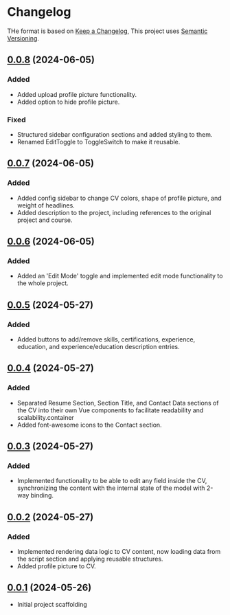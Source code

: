 # Changelog

THe format is based on [Keep a Changelog](https://keepachangelog.com/en/1.0.0/),
This project uses [Semantic Versioning](https://semver.org/spec/v2.0.0.html).

## [0.0.8]() (2024-06-05)

### Added

- Added upload profile picture functionality.
- Added option to hide profile picture.

### Fixed

- Structured sidebar configuration sections and added styling to them.
- Renamed EditToggle to ToggleSwitch to make it reusable.

## [0.0.7]() (2024-06-05)

### Added

- Added config sidebar to change CV colors, shape of profile picture, and weight of headlines.
- Added description to the project, including references to the original project and course.

## [0.0.6]() (2024-06-05)

### Added

- Added an 'Edit Mode' toggle and implemented edit mode functionality to the whole project.

## [0.0.5]() (2024-05-27)

### Added

- Added buttons to add/remove skills, certifications, experience, education, and experience/education description entries.

## [0.0.4]() (2024-05-27)

### Added

- Separated Resume Section, Section Title, and Contact Data sections of the CV into their own Vue components to facilitate readability and scalability.container
- Added font-awesome icons to the Contact section.

## [0.0.3]() (2024-05-27)

### Added

- Implemented functionality to be able to edit any field inside the CV, synchronizing the content with the internal state of the model with 2-way binding.

## [0.0.2]() (2024-05-27)

### Added

- Implemented rendering data logic to CV content, now loading data from the script section and applying reusable structures.
- Added profile picture to CV.

## [0.0.1]() (2024-05-26)

- Initial project scaffolding
